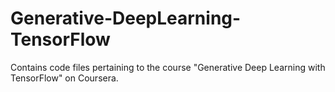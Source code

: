 # Generative-DeepLearning-TensorFlow
Contains code files pertaining to the course "Generative Deep Learning with TensorFlow" on Coursera.
